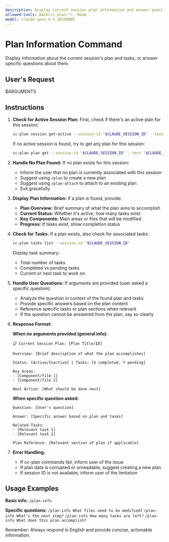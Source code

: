 ```yaml
---
description: Display current session plan information and answer questions about the plan and tasks
allowed-tools: Bash(cc-plan:*), Read
model: claude-opus-4-1-20250805
---
```


# Plan Information Command

Display information about the current session's plan and tasks, or answer specific questions about them.

## User's Request

$ARGUMENTS

## Instructions

1. **Check for Active Session Plan:**
   First, check if there's an active plan for this session:

   ```bash
   cc-plan session get-active --session-id "$CLAUDE_SESSION_ID" --test "$CLAUDE_SESSION_ID"
   ```

   If no active session is found, try to get any plan for this session:

   ```bash
   cc-plan plan get --session-id "$CLAUDE_SESSION_ID" --test "$CLAUDE_SESSION_ID"
   ```

2. **Handle No Plan Found:**
   If no plan exists for this session:

   - Inform the user that no plan is currently associated with this session
   - Suggest using `/plan` to create a new plan
   - Suggest using `/plan-attach` to attach to an existing plan
   - Exit gracefully

3. **Display Plan Information:**
   If a plan is found, provide:

   - **Plan Overview:** Brief summary of what the plan aims to accomplish
   - **Current Status:** Whether it's active, how many tasks exist
   - **Key Components:** Main areas or files that will be modified
   - **Progress:** If tasks exist, show completion status

4. **Check for Tasks:**
   If a plan exists, also check for associated tasks:

   ```bash
   cc-plan tasks list --session-id "$CLAUDE_SESSION_ID"
   ```

   Display task summary:

   - Total number of tasks
   - Completed vs pending tasks
   - Current or next task to work on

5. **Handle User Questions:**
   If arguments are provided (user asked a specific question):

   - Analyze the question in context of the found plan and tasks
   - Provide specific answers based on the plan content
   - Reference specific tasks or plan sections when relevant
   - If the question cannot be answered from the plan, say so clearly

6. **Response Format:**

   **When no arguments provided (general info):**

   ```
   📋 Current Session Plan: [Plan Title/ID]

   Overview: [Brief description of what the plan accomplishes]

   Status: [Active/Inactive] | Tasks: [X completed, Y pending]

   Key Areas:
   - [Component/file 1]
   - [Component/file 2]

   Next Action: [What should be done next]
   ```

   **When specific question asked:**

   ```
   Question: [User's question]

   Answer: [Specific answer based on plan and tasks]

   Related Tasks:
   - [Relevant task 1]
   - [Relevant task 2]

   Plan Reference: [Relevant section of plan if applicable]
   ```

7. **Error Handling:**
   - If cc-plan commands fail, inform user of the issue
   - If plan data is corrupted or unreadable, suggest creating a new plan
   - If session ID is not available, inform user of the limitation

## Usage Examples

**Basic info:**
`/plan-info`

**Specific questions:**
`/plan-info What files need to be modified?`
`/plan-info What's the next step?`
`/plan-info How many tasks are left?`
`/plan-info What does this plan accomplish?`

Remember: Always respond in English and provide concise, actionable information.
